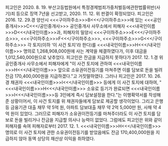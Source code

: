 피고인은 2020. 8. 19. 부산고등법원에서 특정경제범죄가중처벌등에관한법률위반(사기)죄 등으로 징역 7년을 선고받고, 2020. 11. 12. 위 판결이 확정되었다.
피고인은 2016. 12. 29.경 양산시 <<<구이하주소>>>B<<</구이하주소>>>에 있는 <<<공인중개사>>>C<<</공인중개사>>> 공인중개사 사무소에서 피해자 <<<내국인이름>>>D<<</내국인이름>>>과, 피해자의 밀양시 <<<구이하주소>>>E<<</구이하주소>>>, <<<구이하주소>>>F<<</구이하주소>>>, <<<구이하주소>>>G<<</구이하주소>>> 각 토지(이하 ‘이 사건 토지'라 한다)를 <<<내국인이름>>>H<<</내국인이름>>> 명의로 1,268,908,000원에 사는 계약을 체결하였다가, 이후 대금을 1,012,540,000원으로 낮추었다.
피고인은 잔금을 지급하지 못하다가 2017. 12. 1.경 위 공인중개사 사무소에서 피해자에게 "이 사건 토지에 관하여 <<<내국인이름>>>H<<</내국인이름>>> 앞으로 소유권이전등기를 마쳐주면 이를 담보로 돈을 빌려 잔금 170,400,000원을 지급하겠다."고 거짓말하였다. 그러나 피고인은 2017. 10. 26.경 채권자 <<<내국인이름>>>I<<</내국인이름>>> 등에게 이 사건 토지에 대하여, "<<<내국인이름>>>H<<</내국인이름>>> 소유로 등기가 완료되면 <<<내국인이름>>>I<<</내국인이름>>>등 3인에게 즉시 담보설정을 한다."는 이행확약서를 작성해준 상황이어서, 이 사건 토지를 위 채권자들에게 담보로 제공할 생각이었다. 그리고 은행 등 금융기관 대출 채무 약 5억 원, 아파트 담보대출 채무 약 2억 5,000만 원, 사채 약 4억 원이 있었다. 그러므로 피해자가 소유권이전등기를 마쳐주더라도 이 사건 토지를 담보로 돈을 빌리거나 잔금을 지급할 의사나 능력이 없었다.
그럼에도 피고인은 위와 같이 피해자를 속여 피해자로부터 2017. 12. 1. <<<내국인이름>>>H<<</내국인이름>>> 명의로 이 사건 토지에 관한 소유권이전등기를 받았음에도 잔금 170,400,000원을 지급하지 않아 동액 상당의 재산상 이익을 취하였다.